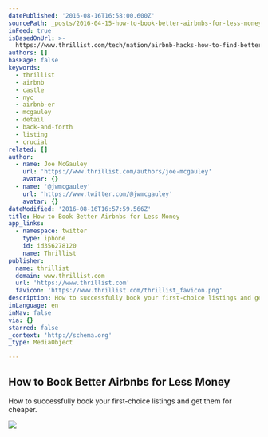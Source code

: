 ```yaml
---
datePublished: '2016-08-16T16:58:00.600Z'
sourcePath: _posts/2016-04-15-how-to-book-better-airbnbs-for-less-money.md
inFeed: true
isBasedOnUrl: >-
  https://www.thrillist.com/tech/nation/airbnb-hacks-how-to-find-better-cheaper-listings/travel
authors: []
hasPage: false
keywords:
  - thrillist
  - airbnb
  - castle
  - nyc
  - airbnb-er
  - mcgauley
  - detail
  - back-and-forth
  - listing
  - crucial
related: []
author:
  - name: Joe McGauley
    url: 'https://www.thrillist.com/authors/joe-mcgauley'
    avatar: {}
  - name: '@jwmcgauley'
    url: 'https://www.twitter.com/@jwmcgauley'
    avatar: {}
dateModified: '2016-08-16T16:57:59.566Z'
title: How to Book Better Airbnbs for Less Money
app_links:
  - namespace: twitter
    type: iphone
    id: id356278120
    name: Thrillist
publisher:
  name: thrillist
  domain: www.thrillist.com
  url: 'https://www.thrillist.com'
  favicon: 'https://www.thrillist.com/thrillist_favicon.png'
description: How to successfully book your first-choice listings and get them for cheaper.
inLanguage: en
inNav: false
via: {}
starred: false
_context: 'http://schema.org'
_type: MediaObject

---
```

<article style=""><h1>How to Book Better Airbnbs for Less Money</h1><p>How to successfully book your first-choice listings and get them for cheaper.</p><img src="https://s3-us-west-2.amazonaws.com/the-grid-img/p/43ad1631f9488b5c41ba63eb0d4ff8c377b6b850.jpg" /></article>